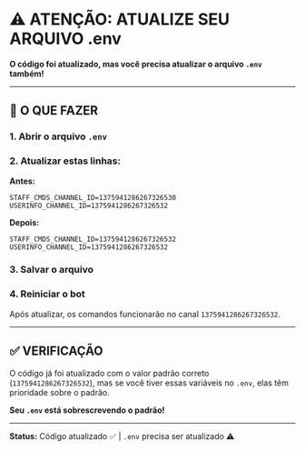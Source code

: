 # ⚠️ ATENÇÃO: ATUALIZE SEU ARQUIVO .env

**O código foi atualizado, mas você precisa atualizar o arquivo `.env` também!**

---

## 🔧 O QUE FAZER

### 1. Abrir o arquivo `.env`

### 2. Atualizar estas linhas:

**Antes:**
```env
STAFF_CMDS_CHANNEL_ID=1375941286267326530
USERINFO_CHANNEL_ID=1375941286267326532
```

**Depois:**
```env
STAFF_CMDS_CHANNEL_ID=1375941286267326532
USERINFO_CHANNEL_ID=1375941286267326532
```

### 3. Salvar o arquivo

### 4. Reiniciar o bot

Após atualizar, os comandos funcionarão no canal `1375941286267326532`.

---

## ✅ VERIFICAÇÃO

O código já foi atualizado com o valor padrão correto (`1375941286267326532`), mas se você tiver essas variáveis no `.env`, elas têm prioridade sobre o padrão.

**Seu `.env` está sobrescrevendo o padrão!**

---

**Status:** Código atualizado ✅ | `.env` precisa ser atualizado ⚠️

